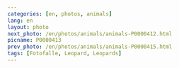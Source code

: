 ```yaml
---
categories: [en, photos, animals]
lang: en
layout: photo
next_photo: /en/photos/animals/animals-P0000412.html
picname: P0000413
prev_photo: /en/photos/animals/animals-P0000415.html
tags: [Fotofalle, Leopard, Leopards]
---
```

